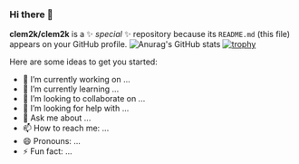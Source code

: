 ### Hi there 👋

**clem2k/clem2k** is a ✨ _special_ ✨ repository because its `README.md` (this file) appears on your GitHub profile.
![Anurag's GitHub stats](https://github-readme-stats.vercel.app/api?username=clem2k&show_icons=true&theme=radical)
[![trophy](https://github-profile-trophy.vercel.app/?username=clem2k)](https://github.com/ryo-ma/github-profile-trophy)


Here are some ideas to get you started:

- 🔭 I’m currently working on ...
- 🌱 I’m currently learning ...
- 👯 I’m looking to collaborate on ...
- 🤔 I’m looking for help with ...
- 💬 Ask me about ...
- 📫 How to reach me: ...
- 😄 Pronouns: ...
- ⚡ Fun fact: ...
